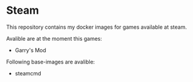 # Steam
This repository contains my docker images for games available at steam.

Avalible are at the moment this games:
* Garry's Mod

Following base-images are avalible:
* steamcmd
